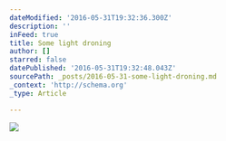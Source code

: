 ```yaml
---
dateModified: '2016-05-31T19:32:36.300Z'
description: ''
inFeed: true
title: Some light droning
author: []
starred: false
datePublished: '2016-05-31T19:32:48.043Z'
sourcePath: _posts/2016-05-31-some-light-droning.md
_context: 'http://schema.org'
_type: Article

---
```

![](https://the-grid-user-content.s3-us-west-2.amazonaws.com/73079a4c-8952-4a31-a9ed-55be6bec9b4e.jpg)